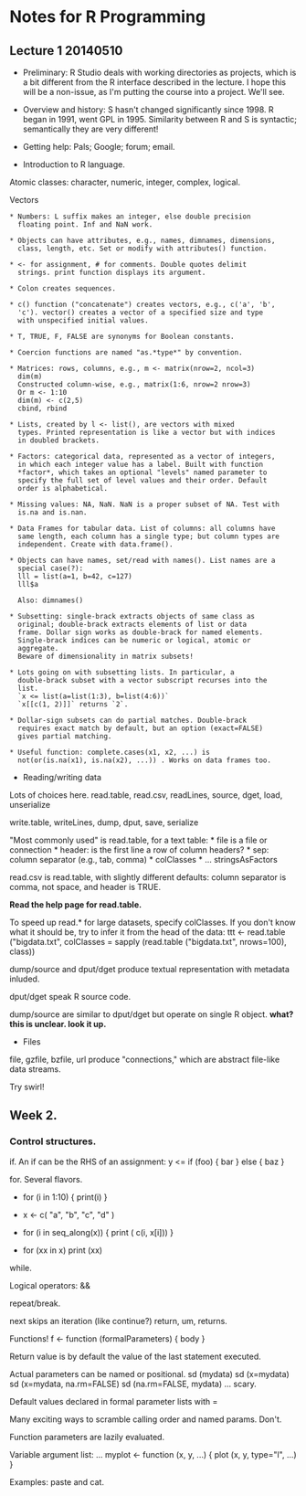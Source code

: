 # Notes for R Programming

## Lecture 1 20140510

* Preliminary: R Studio deals with working directories as projects,
  which is a bit different from the R interface described in the
  lecture. I hope this will be a non-issue, as I'm putting the course
  into a project. We'll see.

* Overview and history: S hasn't changed significantly since 1998. R
  began in 1991, went GPL in 1995. Similarity between R and S is
  syntactic; semantically they are very different!

* Getting help: Pals; Google; forum; email.

* Introduction to R language.

Atomic classes: character, numeric, integer, complex, logical.

Vectors

    * Numbers: L suffix makes an integer, else double precision
      floating point. Inf and NaN work. 

    * Objects can have attributes, e.g., names, dimnames, dimensions,
      class, length, etc. Set or modify with attributes() function. 

    * <- for assignment, # for comments. Double quotes delimit
      strings. print function displays its argument.

    * Colon creates sequences.

    * c() function ("concatenate") creates vectors, e.g., c('a', 'b',
      'c'). vector() creates a vector of a specified size and type
      with unspecified initial values. 

    * T, TRUE, F, FALSE are synonyms for Boolean constants.

    * Coercion functions are named "as.*type*" by convention.

    * Matrices: rows, columns, e.g., m <- matrix(nrow=2, ncol=3)
	  dim(m)
	  Constructed column-wise, e.g., matrix(1:6, nrow=2 nrow=3)
	  Or m <- 1:10
	  dim(m) <- c(2,5)
	  cbind, rbind

    * Lists, created by l <- list(), are vectors with mixed
      types. Printed representation is like a vector but with indices
      in doubled brackets.

	* Factors: categorical data, represented as a vector of integers,
      in which each integer value has a label. Built with function
      *factor*, which takes an optional "levels" named parameter to
      specify the full set of level values and their order. Default
      order is alphabetical.

	* Missing values: NA, NaN. NaN is a proper subset of NA. Test with
      is.na and is.nan.

	* Data Frames for tabular data. List of columns: all columns have
      same length, each column has a single type; but column types are
      independent. Create with data.frame().

	* Objects can have names, set/read with names(). List names are a
      special case(?):
	  lll = list(a=1, b=42, c=127)
	  lll$a

	  Also: dimnames()

	* Subsetting: single-brack extracts objects of same class as
      original; double-brack extracts elements of list or data
      frame. Dollar sign works as double-brack for named elements.
	  Single-brack indices can be numeric or logical, atomic or
      aggregate.
	  Beware of dimensionality in matrix subsets!

	* Lots going on with subsetting lists. In particular, a
      double-brack subset with a vector subscript recurses into the
      list.
	  `x <= list(a=list(1:3), b=list(4:6))`
	  `x[[c(1, 2)]]` returns `2`.

	* Dollar-sign subsets can do partial matches. Double-brack
      requires exact match by default, but an option (exact=FALSE)
      gives partial matching.

	* Useful function: complete.cases(x1, x2, ...) is
      not(or(is.na(x1), is.na(x2), ...)) . Works on data frames too.

 * Reading/writing data

Lots of choices here. read.table, read.csv, readLines, source, dget,
load, unserialize

write.table, writeLines, dump, dput, save, serialize

"Most commonly used" is read.table, for a text table:
    * file is a file or connection
	* header: is the first line a row of column headers?
	* sep: column separator (e.g., tab, comma)
	* colClasses
	* ... stringsAsFactors

read.csv is read.table, with slightly different defaults: column
separator is comma, not space, and header is TRUE.

**Read the help page for read.table.**

To speed up read.* for large datasets, specify colClasses. If you
don't know what it should be, try to infer it from the head of the
data:
ttt <- read.table ("bigdata.txt", colClasses = sapply (read.table ("bigdata.txt", nrows=100), class))

dump/source and dput/dget produce textual representation with metadata inluded.

dput/dget speak R source code.

dump/source are similar to dput/dget but operate on single R object. **what? this is unclear. look it up.**

* Files

file, gzfile, bzfile, url produce "connections," which are abstract file-like data streams.

Try swirl!

## Week 2.

### Control structures.

if. An if can be the RHS of an assignment:
y <= if (foo) { bar } else { baz }

for. Several flavors.

* for (i in 1:10) { print(i) }

* x <- c( "a", "b", "c", "d" )

* for (i in seq_along(x)) { print ( c(i, x[i])) }

* for (xx in x) print (xx)

while.

Logical operators: &&

repeat/break.

next skips an iteration (like continue?) return, um, returns.

Functions!
 f <- function (formalParameters) { body }

Return value is by default the value of the last statement executed.

Actual parameters can be named or positional.
sd (mydata)
sd (x=mydata)
sd (x=mydata, na.rm=FALSE)
sd (na.rm=FALSE, mydata)
... scary.

Default values declared in formal parameter lists with =

Many exciting ways to scramble calling order and named params. Don't.

Function parameters are lazily evaluated.

Variable argument list: ...
myplot <- function (x, y, ...) {
plot (x, y, type="l", ...)
}

Examples: paste and cat.
